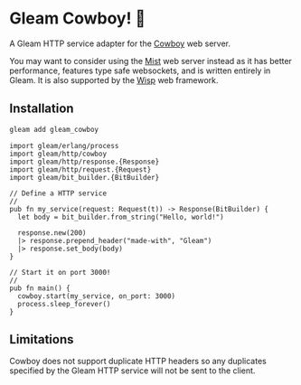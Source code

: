 # Gleam Cowboy! 🤠

A Gleam HTTP service adapter for the [Cowboy][cowboy] web server.

You may want to consider using the [Mist][mist] web server instead as it has
better performance, features type safe websockets, and is written entirely in
Gleam. It is also supported by the [Wisp][wisp] web framework.

## Installation

```sh
gleam add gleam_cowboy
```

```gleam
import gleam/erlang/process
import gleam/http/cowboy
import gleam/http/response.{Response}
import gleam/http/request.{Request}
import gleam/bit_builder.{BitBuilder}

// Define a HTTP service
//
pub fn my_service(request: Request(t)) -> Response(BitBuilder) {
  let body = bit_builder.from_string("Hello, world!")

  response.new(200)
  |> response.prepend_header("made-with", "Gleam")
  |> response.set_body(body)
}

// Start it on port 3000!
//
pub fn main() {
  cowboy.start(my_service, on_port: 3000)
  process.sleep_forever()
}
```

## Limitations

Cowboy does not support duplicate HTTP headers so any duplicates specified by
the Gleam HTTP service will not be sent to the client.

[cowboy]: https://github.com/ninenines/cowboy
[mist]: https://github.com/rawhat/mist
[wisp]: https://github.com/lpil/wisp
